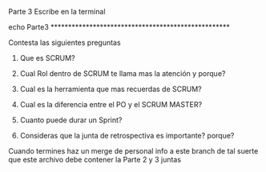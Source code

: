Parte 3
Escribe en la terminal 

echo Parte3 ***************************************************

Contesta las siguientes preguntas

1. Que es SCRUM?

2. Cual Rol dentro de SCRUM te llama mas la atención y porque?

3. Cual es la herramienta que mas recuerdas de SCRUM?

4. Cual es la diferencia entre el PO y el SCRUM MASTER?

5. Cuanto puede durar un Sprint?

6. Consideras que la junta de retrospectiva es importante? porque?


Cuando termines haz un merge de personal info a este branch
de tal suerte que este archivo debe contener la Parte 2 y 3 juntas 
